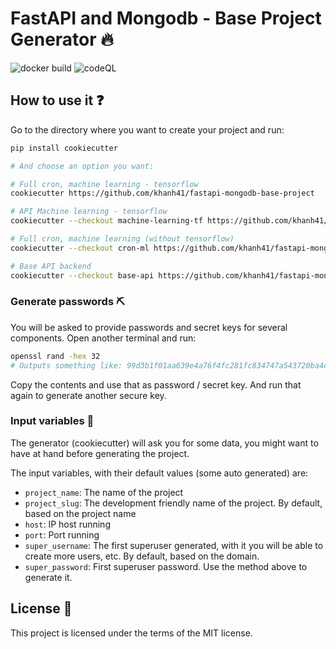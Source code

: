 # FastAPI and Mongodb - Base Project Generator 🔥
![docker build](https://github.com/khanh41/fastapi-mongodb-base-project/actions/workflows/docker-image.yml/badge.svg)
![codeQL](https://github.com/khanh41/fastapi-mongodb-base-project/actions/workflows/codeql-analysis.yml/badge.svg)

## How to use it ❓
Go to the directory where you want to create your project and run:
```bash
pip install cookiecutter

# And choose an option you want:

# Full cron, machine learning - tensorflow
cookiecutter https://github.com/khanh41/fastapi-mongodb-base-project

# API Machine learning - tensorflow
cookiecutter --checkout machine-learning-tf https://github.com/khanh41/fastapi-mongodb-base-project

# Full cron, machine learning (without tensorflow)
cookiecutter --checkout cron-ml https://github.com/khanh41/fastapi-mongodb-base-project

# Base API backend
cookiecutter --checkout base-api https://github.com/khanh41/fastapi-mongodb-base-project
```

### Generate passwords ⛏
You will be asked to provide passwords and secret keys for several components. Open another terminal and run:
```bash
openssl rand -hex 32
# Outputs something like: 99d3b1f01aa639e4a76f4fc281fc834747a543720ba4c8a8648ba755aef9be7f
```

Copy the contents and use that as password / secret key. And run that again to generate another secure key.


### Input variables 💬
The generator (cookiecutter) will ask you for some data, you might want to have at hand before generating the project.

The input variables, with their default values (some auto generated) are:

* `project_name`: The name of the project
* `project_slug`: The development friendly name of the project. By default, based on the project name
* `host`: IP host running
* `port`: Port running
* `super_username`: The first superuser generated, with it you will be able to create more users, etc. By default, based on the domain.
* `super_password`: First superuser password. Use the method above to generate it.

## License 💂

This project is licensed under the terms of the MIT license.
